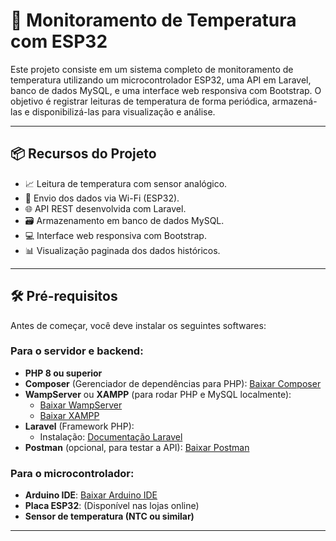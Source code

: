 # 📡 Monitoramento de Temperatura com ESP32

Este projeto consiste em um sistema completo de monitoramento de temperatura utilizando um microcontrolador ESP32, uma API em Laravel, banco de dados MySQL, e uma interface web responsiva com Bootstrap. O objetivo é registrar leituras de temperatura de forma periódica, armazená-las e disponibilizá-las para visualização e análise.

---

## 📦 Recursos do Projeto

- 📈 Leitura de temperatura com sensor analógico.
- 📡 Envio dos dados via Wi-Fi (ESP32).
- 🌐 API REST desenvolvida com Laravel.
- 🗃️ Armazenamento em banco de dados MySQL.
- 💻 Interface web responsiva com Bootstrap.
- 📊 Visualização paginada dos dados históricos.

---

## 🛠️ Pré-requisitos

Antes de começar, você deve instalar os seguintes softwares:

### Para o servidor e backend:
- **PHP 8 ou superior**
- **Composer** (Gerenciador de dependências para PHP): [Baixar Composer](https://getcomposer.org/)
- **WampServer** ou **XAMPP** (para rodar PHP e MySQL localmente):
  - [Baixar WampServer](https://www.wampserver.com/en/)
  - [Baixar XAMPP](https://www.apachefriends.org/index.html)
- **Laravel** (Framework PHP):
  - Instalação: [Documentação Laravel](https://laravel.com/docs/10.x)
- **Postman** (opcional, para testar a API): [Baixar Postman](https://www.postman.com/)

### Para o microcontrolador:
- **Arduino IDE**: [Baixar Arduino IDE](https://www.arduino.cc/en/software)
- **Placa ESP32**: (Disponível nas lojas online)
- **Sensor de temperatura (NTC ou similar)**

---
